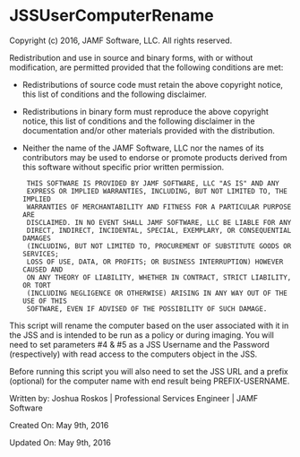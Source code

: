 # JSSUserComputerRename


Copyright (c) 2016, JAMF Software, LLC.  All rights reserved.

Redistribution and use in source and binary forms, with or without modification, are permitted provided that the following conditions are met:

* Redistributions of source code must retain the above copyright notice, this list of conditions and the following disclaimer.
	
* Redistributions in binary form must reproduce the above copyright notice, this list of conditions and the following disclaimer in the documentation and/or other materials provided with the distribution.
	
* Neither the name of the JAMF Software, LLC nor the names of its contributors may be used to endorse or promote products derived from this software without specific prior written permission.

       THIS SOFTWARE IS PROVIDED BY JAMF SOFTWARE, LLC "AS IS" AND ANY
       EXPRESS OR IMPLIED WARRANTIES, INCLUDING, BUT NOT LIMITED TO, THE IMPLIED
       WARRANTIES OF MERCHANTABILITY AND FITNESS FOR A PARTICULAR PURPOSE ARE
       DISCLAIMED. IN NO EVENT SHALL JAMF SOFTWARE, LLC BE LIABLE FOR ANY
       DIRECT, INDIRECT, INCIDENTAL, SPECIAL, EXEMPLARY, OR CONSEQUENTIAL DAMAGES
       (INCLUDING, BUT NOT LIMITED TO, PROCUREMENT OF SUBSTITUTE GOODS OR SERVICES;
       LOSS OF USE, DATA, OR PROFITS; OR BUSINESS INTERRUPTION) HOWEVER CAUSED AND
       ON ANY THEORY OF LIABILITY, WHETHER IN CONTRACT, STRICT LIABILITY, OR TORT
       (INCLUDING NEGLIGENCE OR OTHERWISE) ARISING IN ANY WAY OUT OF THE USE OF THIS
       SOFTWARE, EVEN IF ADVISED OF THE POSSIBILITY OF SUCH DAMAGE.

 
This script will rename the computer based on the user associated with it in the JSS
and is intended to be run as a policy or during imaging. You will need to set
parameters #4 & #5 as a JSS Username and the Password (respectively) with read access
to the computers object in the JSS.

Before running this script you will also need to set the JSS URL and a prefix (optional)
for the computer name with end result being PREFIX-USERNAME.



Written by: Joshua Roskos | Professional Services Engineer | JAMF Software

Created On: May 9th, 2016

Updated On: May 9th, 2016
